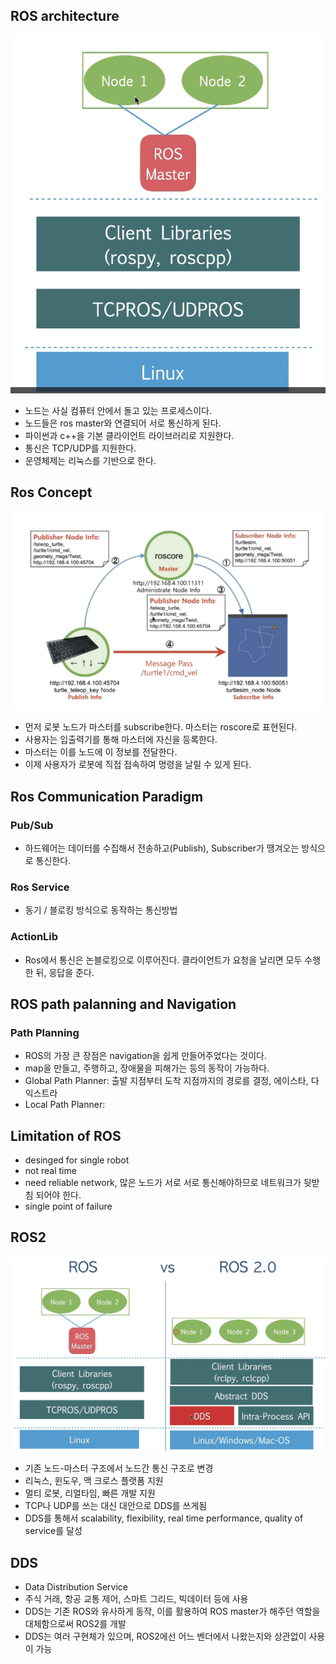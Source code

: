 ## ROS architecture
![ros_architecture](../../images/ros_architecture.png)

- 노드는 사실 컴퓨터 안에서 돌고 있는 프로세스이다.
- 노드들은 ros master와 연결되어 서로 통신하게 된다.
- 파이썬과 c++을 기본 클라이언트 라이브러리로 지원한다.
- 통신은 TCP/UDP를 지원한다.
- 운영체제는 리눅스를 기반으로 한다.

## Ros Concept
![ros_concept](../../images/ros_concept.png)

- 먼저 로봇 노드가 마스터를 subscribe한다. 마스터는 roscore로 표현된다.
- 사용자는 입출력기를 통해 마스터에 자신을 등록한다.
- 마스터는 이를 노드에 이 정보를 전달한다.
- 이제 사용자가 로봇에 직접 접속하여 명령을 날릴 수 있게 된다.

## Ros Communication Paradigm
### Pub/Sub
- 하드웨어는 데이터를 수집해서 전송하고(Publish), Subscriber가 땡겨오는 방식으로 통신한다.

### Ros Service
- 동기 / 블로킹 방식으로 동작하는 통신방법

### ActionLib
- Ros에서 통신은 논블로킹으로 이루어진다. 클라이언트가 요청을 날리면 모두 수행한 뒤, 응답을 준다.

## ROS path palanning and Navigation
### Path Planning
- ROS의 가장 큰 장점은 navigation을 쉽게 만들어주었다는 것이다.
- map을 만들고, 주행하고, 장애물을 피해가는 등의 동작이 가능하다.
- Global Path Planner: 출발 지점부터 도착 지점까지의 경로를 결정, 에이스타, 다익스트라
- Local Path Planner: 

## Limitation of ROS
- desinged for single robot
- not real time
- need reliable network, 많은 노드가 서로 서로 통신해야하므로 네트워크가 뒷받침 되어야 한다.
- single point of failure

## ROS2
![ros2_architecture](../../images/ros2_architecture.png)
- 기존 노드-마스터 구조에서 노드간 통신 구조로 변경
- 리눅스, 윈도우, 맥 크로스 플랫폼 지원
- 멀티 로봇, 리얼타임, 빠른 개발 지원
- TCP나 UDP를 쓰는 대신 대안으로 DDS를 쓰게됨
- DDS를 통해서 scalability, flexibility, real time performance, quality of service를 달성

## DDS
- Data Distribution Service
- 주식 거래, 항공 교통 제어, 스마트 그리드, 빅데이터 등에 사용
- DDS는 기존 ROS와 유사하게 동작, 이를 활용하여 ROS master가 해주던 역할을 대체함으로써 ROS2를 개발
- DDS는 여러 구현체가 있으며, ROS2에선 어느 벤더에서 나왔는지와 상관없이 사용이 가능
